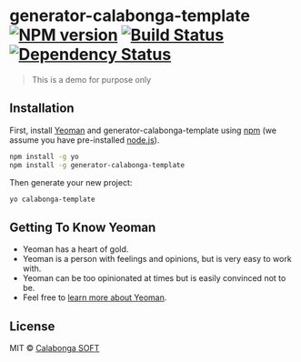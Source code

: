 # generator-calabonga-template [![NPM version][npm-image]][npm-url] [![Build Status][travis-image]][travis-url] [![Dependency Status][daviddm-image]][daviddm-url]
> This is a demo for purpose only

## Installation

First, install [Yeoman](http://yeoman.io) and generator-calabonga-template using [npm](https://www.npmjs.com/) (we assume you have pre-installed [node.js](https://nodejs.org/)).

```bash
npm install -g yo
npm install -g generator-calabonga-template
```

Then generate your new project:

```bash
yo calabonga-template
```

## Getting To Know Yeoman

 * Yeoman has a heart of gold.
 * Yeoman is a person with feelings and opinions, but is very easy to work with.
 * Yeoman can be too opinionated at times but is easily convinced not to be.
 * Feel free to [learn more about Yeoman](http://yeoman.io/).

## License

MIT © [Calabonga SOFT](http://www.calabonga.net)


[npm-image]: https://badge.fury.io/js/generator-calabonga-template.svg
[npm-url]: https://npmjs.org/package/generator-calabonga-template
[travis-image]: https://travis-ci.org/calabonga/generator-calabonga-template.svg?branch=master
[travis-url]: https://travis-ci.org/calabonga/generator-calabonga-template
[daviddm-image]: https://david-dm.org/calabonga/generator-calabonga-template.svg?theme=shields.io
[daviddm-url]: https://david-dm.org/calabonga/generator-calabonga-template
